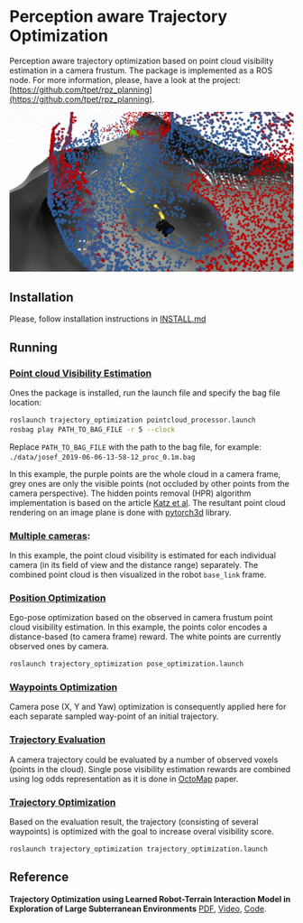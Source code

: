 # Perception aware Trajectory Optimization

Perception aware trajectory optimization based on point cloud visibility estimation in a camera frustum.
The package is implemented as a ROS node.
For more information, please, have a look at the project:
[https://github.com/tpet/rpz_planning](https://github.com/tpet/rpz_planning).

[![](https://github.com/tpet/rpz_planning/blob/master/docs/demo.png)](https://youtu.be/0KzWxQjTqWM)

## Installation

Please, follow installation instructions in
[INSTALL.md](https://github.com/RuslanAgishev/trajectory_optimization/blob/master/INSTALL.md)

## Running

### [Point cloud Visibility Estimation](https://drive.google.com/file/d/1j3NtcWiOojq-NkHknruYHk_7x7LbtXsm/view?usp=sharing)

Ones the package is installed, run the launch file and specify the bag file location:
```bash
roslaunch trajectory_optimization pointcloud_processor.launch
rosbag play PATH_TO_BAG_FILE -r 5 --clock
```
Replace `PATH_TO_BAG_FILE` with the path to the bag file, for example: `./data/josef_2019-06-06-13-58-12_proc_0.1m.bag`

In this example, the purple points are the whole cloud in a camera frame,
grey ones are only the visible points (not occluded by other points from the camera perspective).
The hidden points removal (HPR) algorithm implementation is based on the article
[Katz et al](http://www.weizmann.ac.il/math/ronen/sites/math.ronen/files/uploads/katz_tal_basri_-_direct_visibility_of_point_sets.pdf
).
The resultant point cloud rendering on an image plane is done with
[pytorch3d](https://github.com/facebookresearch/pytorch3d) library.

### [Multiple cameras](https://drive.google.com/file/d/10ed_a7JW9E1fsrtesJ3F1FO1agKJ7EDH/view?usp=sharing):

In this example, the point cloud visibility is estimated for each individual camera
(in its field of view and the distance range) separately.
The combined point cloud is then visualized in the robot `base_link` frame.

### [Position Optimization](https://drive.google.com/file/d/1JBW1lwzy-bEU_I2unc25aM3VQTEpTEUE/view?usp=sharing)

Ego-pose optimization based on the observed in camera frustum point cloud visibility estimation.
In this example, the points color encodes a distance-based (to camera frame) reward.
The white points are currently observed ones by camera.

```bash
roslaunch trajectory_optimization pose_optimization.launch
```

### [Waypoints Optimization](https://drive.google.com/file/d/1yLcElhswuukWD0RUEK6iLHhzcMxGoInF/view?usp=sharing)

Camera pose (X, Y and Yaw) optimization is consequently applied here for each separate sampled way-point
of an initial trajectory.

### [Trajectory Evaluation](https://drive.google.com/file/d/1TkLRbUYYTPlkkFsKNxl3o1gNMVLIyEdf/view?usp=sharing)

A camera trajectory could be evaluated by a number of observed voxels (points in the cloud).
Single pose visibility estimation rewards are combined using log odds representation as it
is done in [OctoMap](https://www.researchgate.net/publication/235008236_OctoMap_A_Probabilistic_Flexible_and_Compact_3D_Map_Representation_for_Robotic_Systems) paper.

### [Trajectory Optimization](https://drive.google.com/file/d/1M8qhfOlevQwYUBNZlvqMBp2cEoIcOqCL/view?usp=sharing)

Based on the evaluation result, the trajectory (consisting of several waypoints)
is optimized with the goal to increase overal visibility score.

```bash
roslaunch trajectory_optimization trajectory_optimization.launch
```

## Reference

**Trajectory Optimization using Learned Robot-Terrain Interaction Model in Exploration of Large Subterranean Environments** [PDF](https://ieeexplore.ieee.org/document/9699042), [Video](https://youtu.be/0KzWxQjTqWM), [Code](https://github.com/tpet/rpz_planning/tree/icra-2022).
